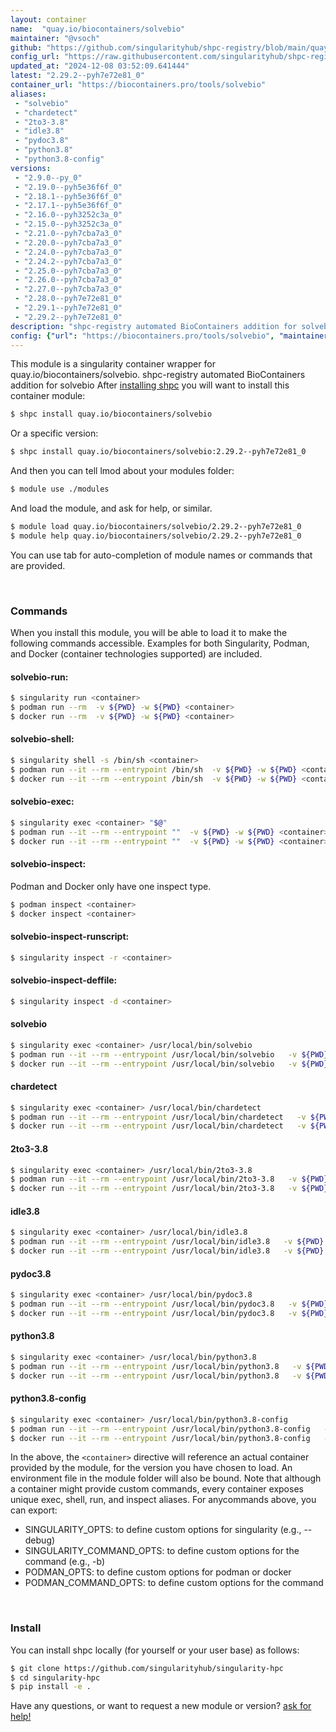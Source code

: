 ```yaml
---
layout: container
name:  "quay.io/biocontainers/solvebio"
maintainer: "@vsoch"
github: "https://github.com/singularityhub/shpc-registry/blob/main/quay.io/biocontainers/solvebio/container.yaml"
config_url: "https://raw.githubusercontent.com/singularityhub/shpc-registry/main/quay.io/biocontainers/solvebio/container.yaml"
updated_at: "2024-12-08 03:52:09.641444"
latest: "2.29.2--pyh7e72e81_0"
container_url: "https://biocontainers.pro/tools/solvebio"
aliases:
 - "solvebio"
 - "chardetect"
 - "2to3-3.8"
 - "idle3.8"
 - "pydoc3.8"
 - "python3.8"
 - "python3.8-config"
versions:
 - "2.9.0--py_0"
 - "2.19.0--pyh5e36f6f_0"
 - "2.18.1--pyh5e36f6f_0"
 - "2.17.1--pyh5e36f6f_0"
 - "2.16.0--pyh3252c3a_0"
 - "2.15.0--pyh3252c3a_0"
 - "2.21.0--pyh7cba7a3_0"
 - "2.20.0--pyh7cba7a3_0"
 - "2.24.0--pyh7cba7a3_0"
 - "2.24.2--pyh7cba7a3_0"
 - "2.25.0--pyh7cba7a3_0"
 - "2.26.0--pyh7cba7a3_0"
 - "2.27.0--pyh7cba7a3_0"
 - "2.28.0--pyh7e72e81_0"
 - "2.29.1--pyh7e72e81_0"
 - "2.29.2--pyh7e72e81_0"
description: "shpc-registry automated BioContainers addition for solvebio"
config: {"url": "https://biocontainers.pro/tools/solvebio", "maintainer": "@vsoch", "description": "shpc-registry automated BioContainers addition for solvebio", "latest": {"2.29.2--pyh7e72e81_0": "sha256:a4a05fe5acd4d91e5d116df7e55f18c7432747862875f7ff23b065fbddd33dc8"}, "tags": {"2.9.0--py_0": "sha256:f59a68d3bb236283281c5ade5c16e993d9670808b5a6d6cd34a58cce1db3d34b", "2.19.0--pyh5e36f6f_0": "sha256:284eae07e559bd2b55702fea73240658fc433a3adaf8526877c301bc589e2614", "2.18.1--pyh5e36f6f_0": "sha256:7f6755cbdbe23a6da9614fb9bcd0a90d2d35637f4a4125f0bc1a692b2e2e5cce", "2.17.1--pyh5e36f6f_0": "sha256:f5573df4f5deeb476496d73e1873c506c8ed8b16ed7348c3d7f03ce33c039c1b", "2.16.0--pyh3252c3a_0": "sha256:2be079d5ccb8824073283800d719f77c73b9fe78229e03961d7b567b3cc41bb1", "2.15.0--pyh3252c3a_0": "sha256:cf2e8fa075f2f1cd88376bfdf8cb2971cd38b53fee34f2f3664f0d363c32269b", "2.21.0--pyh7cba7a3_0": "sha256:4880a1c5246aa621ac6274b599783ba0f40cc1c64d8eea6d17a92effd3a44c8d", "2.20.0--pyh7cba7a3_0": "sha256:aeb2e306845b7bb7fc2b233d50405952ac686cb042a514cc831a624c70a71ca0", "2.24.0--pyh7cba7a3_0": "sha256:9b9039c8292fea5cab797e5cd92fc90e4c59ff4115dd97edcd38a932d2209013", "2.24.2--pyh7cba7a3_0": "sha256:f1e223b4e51eab5b95a64fc0e2a5857186a12856aa3d4abfdcf897f2c5afd15e", "2.25.0--pyh7cba7a3_0": "sha256:8e57edae4d8023e511b728a287f7139afd807a72eaf34238bae31990f7d222dd", "2.26.0--pyh7cba7a3_0": "sha256:115143b15b9fb5be2331b5efc4c2a4265c53a911b01277a173f77374fb31d30e", "2.27.0--pyh7cba7a3_0": "sha256:b0df0b45ca1df474d3063ec0599e2918dae646631277cdf0dbbf18d06321dbc7", "2.28.0--pyh7e72e81_0": "sha256:5922392b39993d0c7f4ee19c20d5b090ae5acd557a1795834e9bf42cfc99bbce", "2.29.1--pyh7e72e81_0": "sha256:43893959a8953d44be9f6706153029f31dcb0f8912546448417c69d5c7c5a923", "2.29.2--pyh7e72e81_0": "sha256:a4a05fe5acd4d91e5d116df7e55f18c7432747862875f7ff23b065fbddd33dc8"}, "docker": "quay.io/biocontainers/solvebio", "aliases": {"solvebio": "/usr/local/bin/solvebio", "chardetect": "/usr/local/bin/chardetect", "2to3-3.8": "/usr/local/bin/2to3-3.8", "idle3.8": "/usr/local/bin/idle3.8", "pydoc3.8": "/usr/local/bin/pydoc3.8", "python3.8": "/usr/local/bin/python3.8", "python3.8-config": "/usr/local/bin/python3.8-config"}}
---
```


This module is a singularity container wrapper for quay.io/biocontainers/solvebio.
shpc-registry automated BioContainers addition for solvebio
After [installing shpc](#install) you will want to install this container module:


```bash
$ shpc install quay.io/biocontainers/solvebio
```

Or a specific version:

```bash
$ shpc install quay.io/biocontainers/solvebio:2.29.2--pyh7e72e81_0
```

And then you can tell lmod about your modules folder:

```bash
$ module use ./modules
```

And load the module, and ask for help, or similar.

```bash
$ module load quay.io/biocontainers/solvebio/2.29.2--pyh7e72e81_0
$ module help quay.io/biocontainers/solvebio/2.29.2--pyh7e72e81_0
```

You can use tab for auto-completion of module names or commands that are provided.

<br>

### Commands

When you install this module, you will be able to load it to make the following commands accessible.
Examples for both Singularity, Podman, and Docker (container technologies supported) are included.

#### solvebio-run:

```bash
$ singularity run <container>
$ podman run --rm  -v ${PWD} -w ${PWD} <container>
$ docker run --rm  -v ${PWD} -w ${PWD} <container>
```

#### solvebio-shell:

```bash
$ singularity shell -s /bin/sh <container>
$ podman run --it --rm --entrypoint /bin/sh  -v ${PWD} -w ${PWD} <container>
$ docker run --it --rm --entrypoint /bin/sh  -v ${PWD} -w ${PWD} <container>
```

#### solvebio-exec:

```bash
$ singularity exec <container> "$@"
$ podman run --it --rm --entrypoint ""  -v ${PWD} -w ${PWD} <container> "$@"
$ docker run --it --rm --entrypoint ""  -v ${PWD} -w ${PWD} <container> "$@"
```

#### solvebio-inspect:

Podman and Docker only have one inspect type.

```bash
$ podman inspect <container>
$ docker inspect <container>
```

#### solvebio-inspect-runscript:

```bash
$ singularity inspect -r <container>
```

#### solvebio-inspect-deffile:

```bash
$ singularity inspect -d <container>
```


#### solvebio

```bash
$ singularity exec <container> /usr/local/bin/solvebio
$ podman run --it --rm --entrypoint /usr/local/bin/solvebio   -v ${PWD} -w ${PWD} <container> -c " $@"
$ docker run --it --rm --entrypoint /usr/local/bin/solvebio   -v ${PWD} -w ${PWD} <container> -c " $@"
```


#### chardetect

```bash
$ singularity exec <container> /usr/local/bin/chardetect
$ podman run --it --rm --entrypoint /usr/local/bin/chardetect   -v ${PWD} -w ${PWD} <container> -c " $@"
$ docker run --it --rm --entrypoint /usr/local/bin/chardetect   -v ${PWD} -w ${PWD} <container> -c " $@"
```


#### 2to3-3.8

```bash
$ singularity exec <container> /usr/local/bin/2to3-3.8
$ podman run --it --rm --entrypoint /usr/local/bin/2to3-3.8   -v ${PWD} -w ${PWD} <container> -c " $@"
$ docker run --it --rm --entrypoint /usr/local/bin/2to3-3.8   -v ${PWD} -w ${PWD} <container> -c " $@"
```


#### idle3.8

```bash
$ singularity exec <container> /usr/local/bin/idle3.8
$ podman run --it --rm --entrypoint /usr/local/bin/idle3.8   -v ${PWD} -w ${PWD} <container> -c " $@"
$ docker run --it --rm --entrypoint /usr/local/bin/idle3.8   -v ${PWD} -w ${PWD} <container> -c " $@"
```


#### pydoc3.8

```bash
$ singularity exec <container> /usr/local/bin/pydoc3.8
$ podman run --it --rm --entrypoint /usr/local/bin/pydoc3.8   -v ${PWD} -w ${PWD} <container> -c " $@"
$ docker run --it --rm --entrypoint /usr/local/bin/pydoc3.8   -v ${PWD} -w ${PWD} <container> -c " $@"
```


#### python3.8

```bash
$ singularity exec <container> /usr/local/bin/python3.8
$ podman run --it --rm --entrypoint /usr/local/bin/python3.8   -v ${PWD} -w ${PWD} <container> -c " $@"
$ docker run --it --rm --entrypoint /usr/local/bin/python3.8   -v ${PWD} -w ${PWD} <container> -c " $@"
```


#### python3.8-config

```bash
$ singularity exec <container> /usr/local/bin/python3.8-config
$ podman run --it --rm --entrypoint /usr/local/bin/python3.8-config   -v ${PWD} -w ${PWD} <container> -c " $@"
$ docker run --it --rm --entrypoint /usr/local/bin/python3.8-config   -v ${PWD} -w ${PWD} <container> -c " $@"
```



In the above, the `<container>` directive will reference an actual container provided
by the module, for the version you have chosen to load. An environment file in the
module folder will also be bound. Note that although a container
might provide custom commands, every container exposes unique exec, shell, run, and
inspect aliases. For anycommands above, you can export:

 - SINGULARITY_OPTS: to define custom options for singularity (e.g., --debug)
 - SINGULARITY_COMMAND_OPTS: to define custom options for the command (e.g., -b)
 - PODMAN_OPTS: to define custom options for podman or docker
 - PODMAN_COMMAND_OPTS: to define custom options for the command

<br>

### Install

You can install shpc locally (for yourself or your user base) as follows:

```bash
$ git clone https://github.com/singularityhub/singularity-hpc
$ cd singularity-hpc
$ pip install -e .
```

Have any questions, or want to request a new module or version? [ask for help!](https://github.com/singularityhub/singularity-hpc/issues)